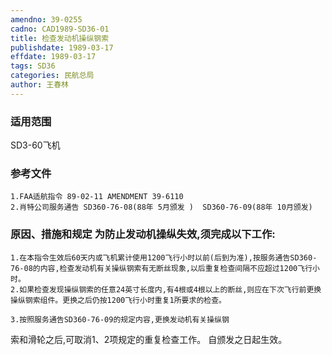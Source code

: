```yaml
---
amendno: 39-0255
cadno: CAD1989-SD36-01
title: 检查发动机操纵钢索
publishdate: 1989-03-17
effdate: 1989-03-17
tags: SD36
categories: 民航总局
author: 王春林
---
```


### 适用范围 
SD3-60飞机

### 参考文件
    1.FAA适航指令 89-02-11 AMENDMENT 39-6110
    2.肖特公司服务通告 SD360-76-08(88年 5月颁发 )  SD360-76-09(88年 10月颁发) 


### 原因、措施和规定     为防止发动机操纵失效,须完成以下工作: 
    1.在本指令生效后60天内或飞机累计使用1200飞行小时以前(后到为准),按服务通告SD360-76-08的内容,检查发动机有关操纵钢索有无断丝现象,以后重复检查间隔不应超过1200飞行小时。 
    2.如果检查发现操纵钢索的任意24英寸长度内,有4根或4根以上的断丝,则应在下次飞行前更换操纵钢索组件。更换之后仍按1200飞行小时重复1所要求的检查。 

    3.按照服务通告SD360-76-09的规定内容,更换发动机有关操纵钢
索和滑轮之后,可取消1、2项规定的重复检查工作。     自颁发之日起生效。
  
